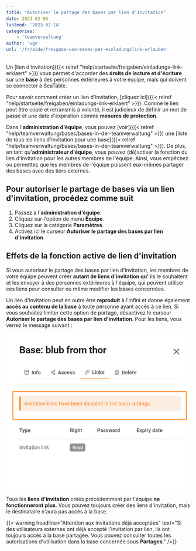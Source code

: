 ```yaml
---
title: "Autoriser le partage des bases par lien d'invitation"
date: 2023-02-06
lastmod: '2023-02-14'
categories:
    - 'teamverwaltung'
author: 'vge'
url: '/fr/aide/freigabe-von-bases-per-einladungslink-erlauben'
---
```


Un [lien d'invitation]({{< relref "help/startseite/freigaben/einladungs-link-erklaert" >}}) vous permet d'accorder des **droits de lecture et d'écriture** sur une **base** à des personnes extérieures à votre équipe, mais qui doivent se connecter à SeaTable.

Pour savoir comment créer un lien d'invitation, [cliquez ici]({{< relref "help/startseite/freigaben/einladungs-link-erklaert" >}}). Comme le lien peut être copié et retransmis à volonté, il est judicieux de définir un mot de passe et une date d'expiration comme **mesures de protection**.

Dans l'**administration d'équipe**, vous pouvez [voir]({{< relref "help/teamverwaltung/bases/bases-in-der-teamverwaltung" >}}) une [liste de tous les liens d'invitation pour une base]({{< relref "help/teamverwaltung/bases/bases-in-der-teamverwaltung" >}}). De plus, en tant qu'**administrateur d'équipe**, vous pouvez (dé)activer la fonction du lien d'invitation pour les autres membres de l'équipe. Ainsi, vous empêchez ou permettez que les membres de l'équipe puissent eux-mêmes partager des bases avec des tiers externes.

## Pour autoriser le partage de bases via un lien d'invitation, procédez comme suit

1. Passez à l'**administration d'équipe**.
2. Cliquez sur l'option de menu **Équipe**.
3. Cliquez sur la catégorie **Paramètres**.
4. Activez ici le curseur **Autoriser le partage des bases par lien d'invitation**.

## Effets de la fonction active de lien d'invitation

Si vous autorisez le partage des bases par lien d'invitation, les membres de votre équipe peuvent créer **autant de liens d'invitation qu'** ils le souhaitent et les envoyer à des personnes extérieures à l'équipe, qui peuvent utiliser ces liens pour consulter ou même modifier les bases concernées.

Un lien d'invitation peut en outre être **reproduit** à l'infini et donne également **accès au contenu de la base** à toute personne ayant accès à ce lien. Si vous souhaitez limiter cette option de partage, désactivez le curseur **Autoriser le partage des bases par lien d'invitation**. Pour les liens, vous verrez le message suivant :

![Message d'erreur Lien d'invitation dans l'administration d'équipe](images/Fehlermeldung-EInladungslink.png)

Tous les **liens d'invitation** créés précédemment par l'équipe **ne fonctionneront** **plus**. Vous pouvez toujours créer des liens d'invitation, mais le destinataire n'aura pas accès à la base.

{{< warning  headline="Attention aux invitations déjà acceptées"  text="Si des utilisateurs externes ont déjà accepté l'invitation par lien, ils ont toujours accès à la base partagée. Vous pouvez consulter toutes les autorisations d'utilisation dans la base concernée sous **Partages**." />}}
